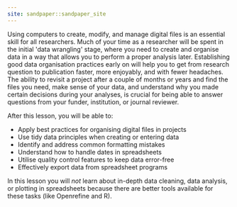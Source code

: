 ```yaml
---
site: sandpaper::sandpaper_site
---
```


Using computers to create, modify, and manage digital files is an essential skill for all researchers. Much of your time as a researcher will be spent in the initial 'data wrangling' stage, where you need to create and organise data in a way that allows you to perform a proper analysis later. Establishing good data organisation practices early on will help you to get from research question to publication faster, more enjoyably, and with fewer headaches. The ability to revisit a project after a couple of months or years and find the files you need, make sense of your data, and understand why you made certain decisions during your analyses, is crucial for being able to answer questions from your funder, institution, or journal reviewer. 

After this lesson, you will be able to:

- Apply best practices for organising digital files in projects
- Use tidy data principles when creating or entering data
- Identify and address common formatting mistakes
- Understand how to handle dates in spreadsheets
- Utilise quality control features to keep data error-free
- Effectively export data from spreadsheet programs

In this lesson you will *not* learn about in-depth data cleaning, data analysis, or plotting in spreadsheets
because there are better tools available for these tasks (like Openrefine and R).


